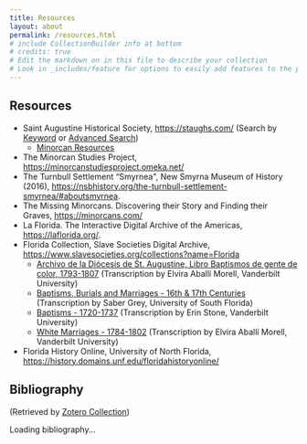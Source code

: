 ```yaml
---
title: Resources
layout: about
permalink: /resources.html
# include CollectionBuilder info at bottom
# credits: true
# Edit the markdown on in this file to describe your collection
# Look in _includes/feature for options to easily add features to the page
---
```


## Resources 

- Saint Augustine Historical Society, <https://staughs.com/> (Search by [Keyword](https://staughs.catalogaccess.com/search) or [Advanced Search](https://staughs.catalogaccess.com/advanced-search))
    * [Minorcan Resources](https://staughs.com/wp-content/uploads/2024/01/Minorcan-Resources.pdf) 
- The Minorcan Studies Project, <https://minorcanstudiesproject.omeka.net/>
- The Turnbull Settlement “Smyrnea", New Smyrna Museum of History (2016), <https://nsbhistory.org/the-turnbull-settlement-smyrnea/#aboutsmyrnea>. 
- The Missing Minorcans. Discovering their Story and Finding their Graves, <https://minorcans.com/>
- La Florida. The Interactive Digital Archive of the Americas, <https://laflorida.org/>. 
- Florida Collection, Slave Societies Digital Archive, <https://www.slavesocieties.org/collections?name=Florida>
    * [Archivo de la Diócesis de St. Augustine, Libro Baptismos de gente de color, 1793-1807](https://www.slavesocieties.org/assets/documents/Collections/Florida/St_Augustine_Bautismos_1793_1807_Transcription.pdf) (Transcription by Elvira Aballí Morell, Vanderbilt University)
    * [Baptisms, Burials and Marriages - 16th & 17th Centuries](https://www.slavesocieties.org/assets/documents/Collections/Florida/St_Augustine_1594_1644_Transcription.pdf) (Transcription by Saber Grey, University of South Florida)
    * [Baptisms - 1720-1737](https://www.slavesocieties.org/assets/documents/Collections/Florida/St_Augustine_1720_1737_Transcription.pdf) (Transcription by Erin Stone, Vanderbilt University)
    * [White Marriages - 1784-1802](https://www.slavesocieties.org/assets/documents/Collections/Florida/St_Augustine_White_Marriages_1784_1801_Transcription.pdf) (Transcription by Elvira Aballí Morell, Vanderbilt University)
- Florida History Online, University of North Florida, <https://history.domains.unf.edu/floridahistoryonline/>


## Bibliography

(Retrieved by [Zotero Collection](https://www.zotero.org/susannalles/collections/CVXCKQA9)) 

<script>
  fetch("https://api.zotero.org/users/1167759/collections/CVXCKQA9/items?format=bib&style=chicago-note-bibliography")
    .then(response => response.text())
    .then(data => {
      document.getElementById("zotero-bib").innerHTML = data;
    });
</script>

<div id="zotero-bib">Loading bibliography...</div>

